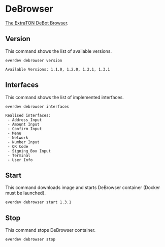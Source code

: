 # DeBrowser

[The ExtraTON DeBot Browser](https://github.com/extraton/debrowser/).

## Version
This command shows the list of available versions.

```shell
everdev debrowser version

Available Versions: 1.1.0, 1.2.0, 1.2.1, 1.3.1
```

## Interfaces
This command shows the list of implemented interfaces.

```shell
everdev debrowser interfaces

Realised interfaces:
 - Address Input
 - Amount Input
 - Confirm Input
 - Menu
 - Network
 - Number Input
 - QR Code
 - Signing Box Input
 - Terminal
 - User Info
```

## Start
This command downloads image and starts DeBrowser container (Docker must be launched).

```shell
everdev debrowser start 1.3.1
```

## Stop
This command stops DeBrowser container.

```shell
everdev debrowser stop
```
